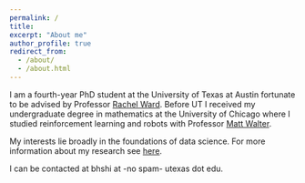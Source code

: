 ```yaml
---
permalink: /
title:
excerpt: "About me"
author_profile: true
redirect_from: 
  - /about/
  - /about.html
---
```


I am a fourth-year PhD student at the University of Texas at Austin fortunate to be advised by Professor [Rachel Ward](https://sites.google.com/prod/view/rward).  Before UT I received my undergraduate degree in mathematics at the University of Chicago where I studied reinforcement learning and robots with Professor [Matt Walter](https://home.ttic.edu/~mwalter/).

My interests lie broadly in the foundations of data science.  For more information about my research see [here](https://rhshi.github.io/research/).

I can be contacted at bhshi at -no spam- utexas dot edu.